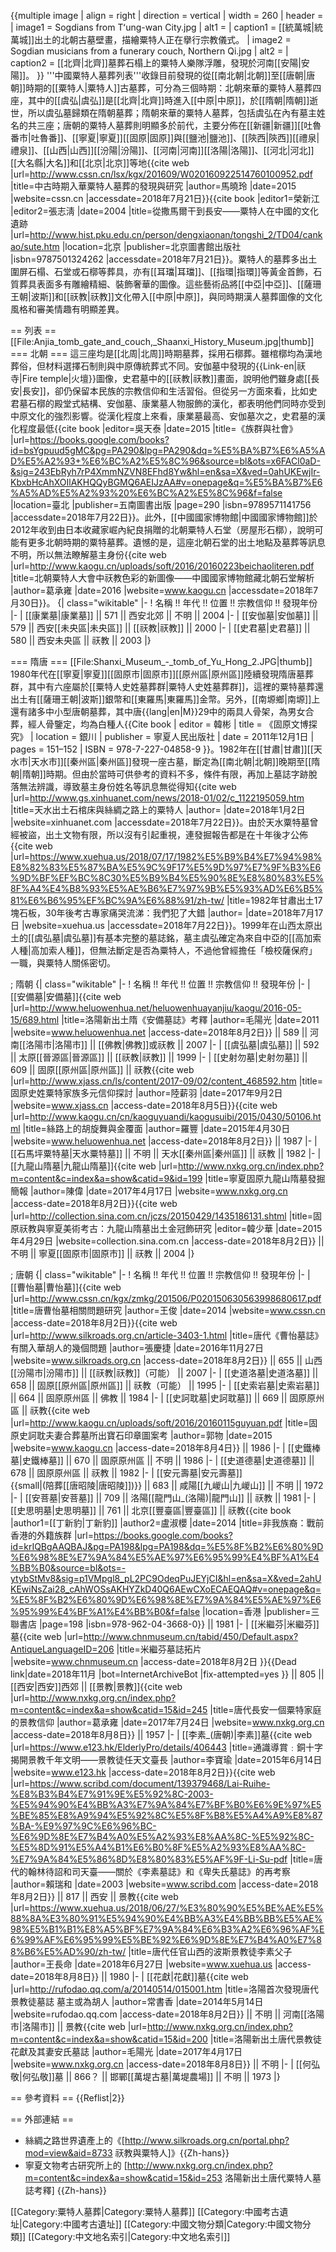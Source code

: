 {{multiple image
 | align = right
 | direction = vertical
 | width = 260
 | header = 
 | image1 = Sogdians from Tʻung-wan City.jpg
 | alt1 = 
 | caption1 = [[統萬城|統萬城]]出土的北朝古墓壁畫，描繪粟特人正在擧行宗教儀式。
 | image2 = Sogdian musicians from a funerary couch, Northern Qi.jpg
 | alt2 = 
 | caption2 = [[北齊|北齊]]墓葬石榻上的粟特人樂隊浮雕，發現於河南[[安陽|安陽]]。
}}
'''中國粟特人墓葬列表'''收錄目前發現的從[[南北朝|北朝]]至[[唐朝|唐朝]]時期的[[粟特人|粟特人]]古墓葬，可分為三個時期：北朝來華的粟特人墓葬四座，其中的[[虞弘|虞弘]]是[[北齊|北齊]]時進入[[中原|中原]]，於[[隋朝|隋朝]]逝世，所以虞弘墓歸類在隋朝墓葬；隋朝來華的粟特人墓葬，包括虞弘在內有墓主姓名的共三座；唐朝的粟特人墓葬則明顯多於前代，主要分佈在[[新疆|新疆]][[吐魯番市|吐魯番]]、[[寧夏|寧夏]][[固原|固原]]與[[鹽池|鹽池]]、[[陝西|陝西]][[禮泉|禮泉]]、[[山西|山西]][[汾陽|汾陽]]、[[河南|河南]][[洛陽|洛陽]]、[[河北|河北]][[大名縣|大名]]和[[北京|北京]]等地<ref>{{cite web |url=http://www.cssn.cn/lsx/kgx/201609/W020160922514760100952.pdf |title=中古時期入華粟特人墓葬的發現與研究 |author=馬曉玲 |date=2015 |website=cssn.cn |accessdate=2018年7月21日}}</ref><ref>{{cite book |editor1=榮新江 |editor2=張志淸 |date=2004 |title=從撒馬爾干到長安——粟特人在中國的文化遺跡 |url=http://www.hist.pku.edu.cn/person/dengxiaonan/tongshi_2/TD04/cankao/sute.htm |location=北京 |publisher=北京圖書館出版社 |isbn=9787501324262 |accessdate=2018年7月21日}}</ref>。粟特人的墓葬多出土圍屏石榻、石堂或石槨等葬具，亦有[[耳璫|耳璫]]、[[指環|指環]]等黃金首飾，石質葬具表面多有雕繪精細、裝飾奢華的圖像。這些藝術品將[[中亞|中亞]]、[[薩珊王朝|波斯]]和[[祆教|祆教]]文化帶入[[中原|中原]]，與同時期漢人墓葬圖像的文化風格和審美情趣有明顯差異。

== 列表 ==
[[File:Anjia_tomb_gate_and_couch,_Shaanxi_History_Museum.jpg|thumb]]
=== 北朝 ===
這三座均是[[北周|北周]]時期墓葬，採用石槨葬。雖棺槨均為漢地葬俗，但材料選擇石制則與中原傳統葬式不同。安伽墓中發現的{{Link-en|祆寺|Fire temple|火壇}}圖像，史君墓中的[[祆教|祆教]]畫面，說明他們雖身處[[長安|長安]]，卻仍保留本民族的宗教信仰和生活習俗。但從另一方面來看，比如史君墓石槨的殿堂式結構、安伽墓、康業墓人物服飾的漢化，都表明他們同時亦受到中原文化的強烈影響。從漢化程度上來看，康業墓最高、安伽墓次之，史君墓的漢化程度最低<ref>{{cite book |editor=吳天泰 |date=2015 |title=《族群與社會》 |url=https://books.google.com/books?id=bsYgpuud5gMC&pg=PA290&lpg=PA290&dq=%E5%BA%B7%E6%A5%AD%E5%A2%93+%E6%BC%A2%E5%8C%96&source=bl&ots=x6FACl0aD-&sig=243EbRyh7rP4XmmNZVN8EFhd8Yw&hl=en&sa=X&ved=0ahUKEwjIr-KbxbHcAhXOIlAKHQQyBGMQ6AEIJzAA#v=onepage&q=%E5%BA%B7%E6%A5%AD%E5%A2%93%20%E6%BC%A2%E5%8C%96&f=false |location=臺北 |publisher=五南圖書出版 |page=290 |isbn=9789571141756 |accessdate=2018年7月22日}}</ref>。此外，[[中國國家博物館|中國國家博物館]]於2012年收到由日本收藏家崛內紀良捐贈的北朝粟特人石堂（房屋形石槨），說明可能有更多北朝時期的粟特墓葬。遺憾的是，這座北朝石堂的出土地點及墓葬等訊息不明，所以無法瞭解墓主身份<ref>{{cite web |url=http://www.kaogu.cn/uploads/soft/2016/20160223beichaoliteren.pdf |title=北朝粟特人大會中祆教色彩的新圖像——中國國家博物館藏北朝石堂解析 |author=葛承雍 |date=2016 |website=www.kaogu.cn |accessdate=2018年7月30日}}</ref>。
{| class="wikitable"
|-
! 名稱 !! 年代 !! 位置 !! 宗教信仰 !! 發現年份
|-
| [[康業墓|康業墓]] || 571 || 西安北郊 || 不明 || 2004
|-
| [[安伽墓|安伽墓]] || 579 || 西安[[未央區|未央區]] || [[祆教|祆教]] || 2000
|-
| [[史君墓|史君墓]] || 580 || 西安未央區 || 祆教 || 2003
|}

=== 隋唐 ===
[[File:Shanxi_Museum_-_tomb_of_Yu_Hong_2.JPG|thumb]]
1980年代在[[寧夏|寧夏]][[固原市|固原市]][[原州區|原州區]]陸續發現隋唐墓葬群，其中有六座屬於[[粟特人史姓墓葬群|粟特人史姓墓葬群]]，這裡的粟特墓葬還出土有[[薩珊王朝|波斯]]銀幣和[[東羅馬|東羅馬]]金幣。另外，[[南塬鄉|南塬]]上還有諸多中小型唐朝墓葬，其中唐{{lang|en|M}}29中的兩具人骨架，為男女合葬，經人骨鑒定，均為白種人<ref>{{Cite book | editor = 韓彬 | title = 《固原文博探究》 | location = 銀川 | publisher = 寧夏人民出版社 | date = 2011年12月1日 | pages = 151–152 | ISBN = 978-7-227-04858-9 }}</ref>。1982年在[[甘肅|甘肅]][[天水市|天水市]][[秦州區|秦州區]]發現一座古墓，斷定為[[南北朝|北朝]]晚期至[[隋朝|隋朝]]時期。但由於當時可供參考的資料不多，條件有限，再加上墓誌字跡脫落無法辨識，導致墓主身份姓名等訊息無從得知<ref>{{cite web |url=http://www.gs.xinhuanet.com/news/2018-01/02/c_1122195059.htm |title=天水出土石棺床與絲綢之路上的粟特人 |author=<!--Staff writer(s); no by-line.--> |date=2018年1月2日 |website=xinhuanet.com |accessdate=2018年7月22日}}</ref>。由於天水粟特墓曾經被盜，出土文物有限，所以沒有引起重視，連發掘報告都是在十年後才公佈<ref>{{cite web |url=https://www.xuehua.us/2018/07/17/1982%E5%B9%B4%E7%94%98%E8%82%83%E5%87%BA%E5%9C%9F17%E5%9D%97%E7%9F%B3%E6%9D%BF%EF%BC%8C30%E5%B9%B4%E5%90%8E%E8%80%83%E5%8F%A4%E4%B8%93%E5%AE%B6%E7%97%9B%E5%93%AD%E6%B5%81%E6%B6%95%EF%BC%9A%E6%88%91/zh-tw/ |title=1982年甘肅出土17塊石板，30年後考古專家痛哭流涕：我們犯了大錯 |author=<!--Staff writer(s); no by-line.--> |date=2018年7月17日 |website=xuehua.us |accessdate=2018年7月22日}}</ref>。1999年在山西太原出土的[[虞弘墓|虞弘墓]]有基本完整的墓誌銘，墓主虞弘確定為來自中亞的[[高加索人種|高加索人種]]，但無法斷定是否為粟特人，不過他曾經擔任「檢校薩保府」一職，與粟特人關係密切。

; 隋朝
{| class="wikitable"
|-
! 名稱 !! 年代 !! 位置 !! 宗教信仰 !! 發現年份
|-
| [[安備墓|安備墓]]<ref name=安備墓誌>{{cite web |url=http://www.heluowenhua.net/heluowenhuayanjiu/kaogu/2016-05-15/689.html |title=洛陽新出土隋《安備墓誌》考釋 |author=毛陽光 |date=2011 |website=www.heluowenhua.net |access-date=2018年8月2日}}</ref> || 589 || 河南[[洛陽市|洛陽市]] || [[佛教|佛教]]或祆教<ref name=安備墓誌 /> || 2007
|-
| [[虞弘墓|虞弘墓]] || 592 || 太原[[晉源區|晉源區]] || [[祆教|祆教]] || 1999
|-
| [[史射勿墓|史射勿墓]] || 609 || 固原[[原州區|原州區]] || 祆教<ref name=多元信仰探討>{{cite web |url=http://www.xjass.cn/ls/content/2017-09/02/content_468592.htm |title=固原史姓粟特家族多元信仰探討 |author=陸薪羽 |date=2017年9月2日 |website=www.xjass.cn |access-date=2018年8月5日}}</ref><ref name=絲路上的胡旋舞與金覆面>{{cite web |url=http://www.kaogu.cn/cn/kaoguyuandi/kaogusuibi/2015/0430/50106.html |title=絲路上的胡旋舞與金覆面 |author=羅豐 |date=2015年4月30日 |website=www.heluowenhua.net |access-date=2018年8月2日}}</ref> || 1987
|-
| [[石馬坪粟特墓|天水粟特墓]] || 不明 || 天水[[秦州區|秦州區]] || 祆教 || 1982
|-
| [[九龍山隋墓|九龍山隋墓]]<ref>{{cite web |url=http://www.nxkg.org.cn/index.php?m=content&c=index&a=show&catid=9&id=199 |title=寧夏固原九龍山隋墓發掘簡報 |author=陳偉 |date=2017年4月17日 |website=www.nxkg.org.cn |access-date=2018年8月2日}}</ref><ref>{{cite web |url=http://collection.sina.com.cn/jczs/20150429/1435186131.shtml |title=固原祆教與寧夏美術考古：九龍山隋墓出土金冠飾研究 |editor=韓少華 |date=2015年4月29日 |website=collection.sina.com.cn |access-date=2018年8月2日}}</ref> || 不明 || 寧夏[[固原市|固原市]] || 祆教 || 2004
|}

; 唐朝
{| class="wikitable"
|-
! 名稱 !! 年代 !! 位置 !! 宗教信仰 !! 發現年份
|-
| [[曹怡墓|曹怡墓]]<ref>{{cite web |url=http://www.cssn.cn/kgx/zmkg/201506/P020150630563998680617.pdf |title=唐曹怡墓相關問題研究 |author=王俊 |date=2014 |website=www.cssn.cn |access-date=2018年8月2日}}</ref><ref>{{cite web |url=http://www.silkroads.org.cn/article-3403-1.html |title=唐代《曹怡墓誌》有關入華胡人的幾個問題 |author=張慶捷 |date=2016年11月27日 |website=www.silkroads.org.cn |access-date=2018年8月2日}}</ref> || 655 || 山西[[汾陽市|汾陽市]] || [[祆教|祆教]]（可能） || 2007
|-
| [[史道洛墓|史道洛墓]] || 658 || 固原[[原州區|原州區]] || 祆教（可能）<ref name=絲路上的胡旋舞與金覆面 /> || 1995
|-
| [[史索岩墓|史索岩墓]] || 664 || 固原原州區 || 佛教<ref name=多元信仰探討 /> || 1984
|-
| [[史訶耽墓|史訶耽墓]] || 669 || 固原原州區 || 祆教<ref>{{cite web |url=http://www.kaogu.cn/uploads/soft/2016/20160115guyuan.pdf |title=固原史訶耽夫妻合葬墓所出寶石印章圖案考 |author=郭物 |date=2015 |website=www.kaogu.cn |access-date=2018年8月4日}}</ref> || 1986
|-
| [[史鐵棒墓|史鐵棒墓]] || 670 || 固原原州區 || 不明 || 1986
|-
| [[史道德墓|史道德墓]] || 678 || 固原原州區 || 祆教<ref name=多元信仰探討 /> || 1982
|-
| [[安元壽墓|安元壽墓]]<br />{{small|(陪葬[[唐昭陵|唐昭陵]])}} || 683 || 咸陽[[九嵕山|九嵕山]] || 不明 || 1972
|-
| [[安菩墓|安菩墓]] || 709 || 洛陽[[龍門山_(洛陽)|龍門山]] || 祆教 || 1981
|-
| [[史思明墓|史思明墓]] || 761 || 北京[[豐臺區|豐臺區]] || 祆教<ref>{{cite book |author1=[[丁新豹|丁新豹]] |author2=盧淑櫻 |date=2014 |title=非我族裔：戰前香港的外籍族群 |url=https://books.google.com/books?id=krIQBgAAQBAJ&pg=PA198&lpg=PA198&dq=%E5%8F%B2%E6%80%9D%E6%98%8E%E7%9A%84%E5%AE%97%E6%95%99%E4%BF%A1%E4%BB%B0&source=bl&ots=-ytybStMv8&sig=p1VMpgl8_pL2PC9OdeqPuJEYjCI&hl=en&sa=X&ved=2ahUKEwiNsZai28_cAhWOSsAKHYZkD40Q6AEwCXoECAEQAQ#v=onepage&q=%E5%8F%B2%E6%80%9D%E6%98%8E%E7%9A%84%E5%AE%97%E6%95%99%E4%BF%A1%E4%BB%B0&f=false |location=香港 |publisher=三聯書店 |page=198 |isbn=978-962-04-3668-0}}</ref> || 1981
|-
| [[米繼芬|米繼芬]]墓<ref>{{cite web |url=http://www.chnmuseum.cn/tabid/450/Default.aspx?AntiqueLanguageID=206 |title=米繼芬墓誌拓片 |website=www.chnmuseum.cn |access-date=2018年8月2日 }}{{Dead link|date=2018年11月 |bot=InternetArchiveBot |fix-attempted=yes }}</ref> || 805 || [[西安|西安]]西郊 || [[景教|景教]]<ref>{{cite web |url=http://www.nxkg.org.cn/index.php?m=content&c=index&a=show&catid=15&id=245 |title=唐代長安一個粟特家庭的景教信仰 |author=葛承雍 |date=2017年7月24日 |website=www.nxkg.org.cn |access-date=2018年8月8日}}</ref> || 1957
|-
| [[李素_(唐朝)|李素]]墓<ref>{{cite web |url=https://www.e123.hk/ElderlyPro/details/406443 |title=通識導賞﹕銅十字 揭開景教千年文明——景教徒任天文臺長  |author=李寶瑜 |date=2015年6月14日 |website=www.e123.hk |access-date=2018年8月2日}}</ref><ref>{{cite web |url=https://www.scribd.com/document/139379468/Lai-Ruihe-%E8%B3%B4%E7%91%9E%E5%92%8C-2003-%E5%94%90%E4%BB%A3%E7%9A%84%E7%BF%B0%E6%9E%97%E5%BE%85%E8%A9%94%E5%92%8C%E5%8F%B8%E5%A4%A9%E8%87%BA-%E9%97%9C%E6%96%BC-%E6%9D%8E%E7%B4%A0%E5%A2%93%E8%AA%8C-%E5%92%8C-%E5%8D%91%E5%A4%B1%E6%B0%8F%E5%A2%93%E8%AA%8C-%E7%9A%84%E5%86%8D%E8%80%83%E5%AF%9F-Li-Su-pdf |title=唐代的翰林待詔和司天臺——關於《李素墓誌》和《卑失氏墓誌》的再考察 |author=賴瑞和 |date=2003 |website=www.scribd.com |access-date=2018年8月2日}}</ref> || 817 || 西安 || 景教<ref>{{cite web |url=https://www.xuehua.us/2018/06/27/%E3%80%90%E5%BE%AE%E5%88%8A%E3%80%91%E5%94%90%E4%BB%A3%E4%BB%BB%E5%AE%98%E5%B1%B1%E8%A5%BF%E7%9A%84%E6%B3%A2%E6%96%AF%E6%99%AF%E6%95%99%E5%BE%92%E6%9D%8E%E7%B4%A0%E7%88%B6%E5%AD%90/zh-tw/ |title=唐代任官山西的波斯景教徒李素父子 |author=王長命 |date=2018年6月27日 |website=www.xuehua.us |access-date=2018年8月8日}}</ref> || 1980
|-
| [[花獻|花獻]]墓<ref>{{cite web |url=http://rufodao.qq.com/a/20140514/015001.htm |title=洛陽首次發現唐代景教徒墓誌 墓主或為胡人 |author=常書香 |date=2014年5月14日 |website=rufodao.qq.com |access-date=2018年8月2日}}</ref> || 不明 || 河南[[洛陽市|洛陽市]] || 景教<ref>{{cite web |url=http://www.nxkg.org.cn/index.php?m=content&c=index&a=show&catid=15&id=200 |title=洛陽新出土唐代景教徒花獻及其妻安氏墓誌 |author=毛陽光 |date=2017年4月17日 |website=www.nxkg.org.cn |access-date=2018年8月8日}}</ref> || 不明
|-
| [[何弘敬|何弘敬]]墓 || 866？ || 邯鄲[[萬堤古墓|萬堤農場]] || 不明 || 1973
|}

== 參考資料 ==
{{Reflist|2}}

== 外部連結 ==
* 絲綢之路世界遺產上的《[http://www.silkroads.org.cn/portal.php?mod=view&aid=8733 祆教與粟特人]》{{Zh-hans}}
* 寧夏文物考古研究所上的 [http://www.nxkg.org.cn/index.php?m=content&c=index&a=show&catid=15&id=253 洛陽新出土唐代粟特人墓誌考釋] {{Zh-hans}}

[[Category:粟特人墓葬|Category:粟特人墓葬]]
[[Category:中國考古遺址|Category:中國考古遺址]]
[[Category:中國文物分類|Category:中國文物分類]]
[[Category:中文地名索引|Category:中文地名索引]]